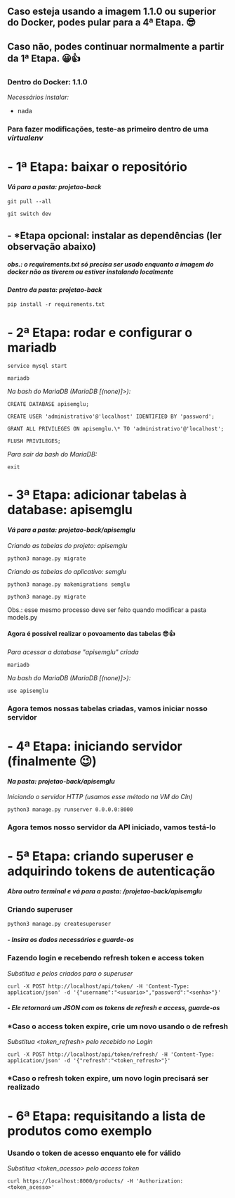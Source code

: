 ## Caso esteja usando a imagem 1.1.0 ou superior do Docker, podes pular para a 4ª Etapa. 😎
## Caso não, podes continuar normalmente a partir da 1ª Etapa. 😀👍
### Dentro do Docker: 1.1.0

_Necessários instalar:_

- nada

### Para fazer modificações, teste-as primeiro dentro de uma _virtualenv_

# - 1ª Etapa: baixar o repositório

#### _Vá para a pasta: projetao-back_

```git pull --all```

```git switch dev```

## - \*Etapa opcional: instalar as dependências (ler observação abaixo)

##### _obs.: o requirements.txt só precisa ser usado enquanto a imagem do docker não as tiverem ou estiver instalando localmente_

#### _Dentro da pasta: projetao-back_

```pip install -r requirements.txt```

# - 2ª Etapa: rodar e configurar o mariadb

```service mysql start```

```mariadb```

_Na bash do MariaDB (MariaDB [(none)]>):_

```CREATE DATABASE apisemglu;```

```CREATE USER 'administrativo'@'localhost' IDENTIFIED BY 'password';```

```GRANT ALL PRIVILEGES ON apisemglu.\* TO 'administrativo'@'localhost';```

```FLUSH PRIVILEGES;```

_Para sair da bash do MariaDB:_

```exit```

# - 3ª Etapa: adicionar tabelas à database: apisemglu

#### _Vá para a pasta: projetao-back/apisemglu_

_Criando as tabelas do projeto: apisemglu_

```python3 manage.py migrate```

_Criando as tabelas do aplicativo: semglu_

```python3 manage.py makemigrations semglu```

```python3 manage.py migrate```

Obs.: esse mesmo processo deve ser feito quando modificar a pasta models.py

#### Agora é possível realizar o povoamento das tabelas 😎👍

_Para acessar a database "apisemglu" criada_

```mariadb```

_Na bash do MariaDB (MariaDB [(none)]>):_

```use apisemglu```

### Agora temos nossas tabelas criadas, vamos iniciar nosso servidor

# - 4ª Etapa: iniciando servidor (finalmente 😉)

#### _Na pasta: projetao-back/apisemglu_

_Iniciando o servidor HTTP (usamos esse método na VM do CIn)_

```python3 manage.py runserver 0.0.0.0:8000```

### Agora temos nosso servidor da API iniciado, vamos testá-lo

# - 5ª Etapa: criando superuser e adquirindo tokens de autenticação

#### _Abra outro terminal e vá para a pasta: /projetao-back/apisemglu_

### Criando superuser

```python3 manage.py createsuperuser```

##### - Insira os dados necessários e guarde-os

### Fazendo login e recebendo refresh token e access token

_Substitua <usuario> e <senha> pelos criados para o superuser_

```curl -X POST http://localhost/api/token/ -H 'Content-Type: application/json' -d '{"username":"<usuario>","password":"<senha>"}'```

##### - Ele retornará um JSON com os tokens de refresh e access, guarde-os

### *Caso o access token expire, crie um novo usando o de refresh
  
_Substitua <token_refresh> pelo recebido no Login_
  
```curl -X POST http://localhost/api/token/refresh/ -H 'Content-Type: application/json' -d '{"refresh":"<token_refresh>"}'```
  
### *Caso o refresh token expire, um novo login precisará ser realizado

# - 6ª Etapa: requisitando a lista de produtos como exemplo

### Usando o token de acesso enquanto ele for válido
_Substitua <token_acesso> pelo access token_

```curl https://localhost:8000/products/ -H 'Authorization: <token_acesso>'```
